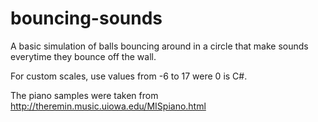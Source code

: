 # bouncing-sounds

A basic simulation of balls bouncing around in a circle that make sounds everytime they bounce off the wall.

For custom scales, use values from -6 to 17 were 0 is C#.

The piano samples were taken from http://theremin.music.uiowa.edu/MISpiano.html

